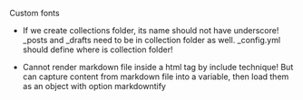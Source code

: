 Custom fonts

<link href="https://fonts.googleapis.com/css2?family=K2D:wght@300&display=swap" rel="stylesheet">

<link href="https://fonts.googleapis.com/css2?family=Livvic:wght@300&display=swap" rel="stylesheet">

<link href="https://fonts.googleapis.com/css2?family=Gotu&display=swap" rel="stylesheet">

- If we create collections folder, its name should not have underscore! _posts and _drafts need to be in collection folder as well. _config.yml should define where is collection folder!

- Cannot render markdown file inside a html tag by include technique! But can capture content from markdown file into a variable, then load them as an object with option markdowntify
